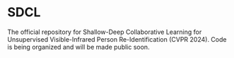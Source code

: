 # SDCL
The official repository for Shallow-Deep Collaborative Learning for Unsupervised Visible-Infrared Person Re-Identification (CVPR 2024). Code is being organized and will be made public soon.
